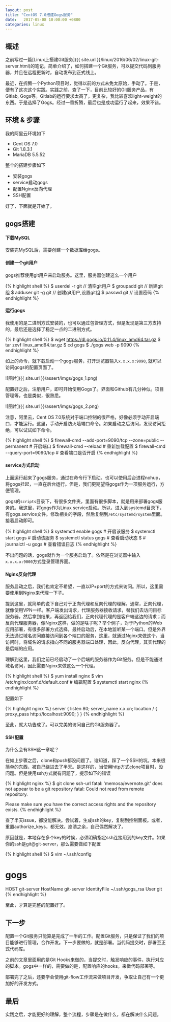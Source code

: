 ```yaml
---
layout: post
title: "CentOS 7.0搭建Gogs服务"
date:   2017-05-08 10:00:00 +0800
categories: linux
---
```


## 概述

之前写过一篇[Linux上搭建Git服务]({{ site.url }}/linux/2016/06/02/linux-git-server.html)的笔记，简单介绍了，如何搭建一个Git服务，可以提交代码到服务器，并且在远程更新时，自动发布到正式线上。

最近，在折腾一个Python项目时，觉得以前的方式未免太原始，手动了。于是，便有了这次这个实践。实践之前，查了一下，目前比较好的Git服务产品，有Gitlab, Gogs等。Gitlab的运行要求太高了，更复杂，我比较喜欢light-weight的东西。于是选择了Gogs。经过一番折腾，最后也是成功运行了起来，效果不错。

## 环境 & 步骤

我的阿里云环境如下

+ Cent OS 7.0
+ Git 1.8.3.1
+ MariaDB 5.5.52

整个的搭建步骤如下

+ 安装gogs
+ service启动gogs
+ 配置Nginx反向代理
+ SSH配置

好了，下面就是开始了。

## gogs搭建

#### 下载MySQL

安装完MySQL后，需要创建一个数据库给gogs。

#### 创建一个git用户

gogs推荐使用git用户来启动服务。这里，服务器创建这么一个用户

{% highlight shell %}
$ userdel -r git // 清空git用户
$ groupadd git // 新建git组
$ adduser git -g git // 创建git用户,设置git组
$ passwd git // 设置密码
{% endhighlight %}

#### 运行gogs

我使用的是二进制方式安装的，也可以通过包管理方式，但是发现是第三方支持的，最后还是选择了稳定一点的二进制方式。

{% highlight shell %}
$ wget https://dl.gogs.io/0.11.4/linux_amd64.tar.gz
$ tar zxvf linux_amd64.tar.gz
$ cd gogs
$ ./gogs web -p 9090
{% endhighlight %}

如上的命令，就下载启动一个gogs服务，打开浏览器输入`x.x.x.x:9090`, 就可以访问gogs的配置页面了。

![图片]({{ site.url }}/assert/imgs/gogs_1.png)

配置好之后，注册用户，即可开始使用Gogs了。界面和Github有几分神似。项目管理等，也是类似，很熟悉。

![图片]({{ site.url }}/assert/imgs/gogs_2.png)

注意，阿里云，Cent OS 7.0系统对于端口控制的很严格，好像必须手动开启端口，才能运行。这里，手动开启防火墙端口命令。如果启动之后访问，发现访问拒绝，可以试试如下命令。

{% highlight shell %}
$ firewall-cmd --add-port=9090/tcp --zone=public --permanent # 开启端口
$ firewall-cmd --reload # 重新加载配置
$ firewall-cmd --query-port=9090/tcp # 查看端口是否开启
{% endhighlight %}

#### service方式启动

上面运行起来了gogs服务，通过在命令行下启动。也可以使用后台进程nohup，将gogs挂起，一直在后台运行。但是，我们更期望将gogs作为一项服务运行，方便管理。

gogs的`scripts`目录下，有很多文件夹，里面有很多脚本，就是用来部署gogs服务的。我这里，将gogs作为Linux service启动。所以，进入到systemd目录下，有gogs.service文件。修改相关的字段，然后复制到`/etc/systemd/system`里面。接着启动即可。

{% highlight shell %}
$ systemctl enable gogs # 开启该服务
$ systemctl start gogs # 启动该服务
$ systemctl status gogs # 查看启动状态
$ # journalctl -u gogs # 查看错误日志
{% endhighlight %}

不出问题的话，gogs就作为一个服务启动了。依然是在浏览器中输入`x.x.x.x:9000`方式登录管理界面。

#### Nginx反向代理

服务启动之后，我们也肯定不希望，一直以IP+port的方式来访问。所以，这里需要使用到Nginx来代理一下子。

提到这里，就简单的说下自己对于正向代理和反向代理的理解。通常，正向代理，就像使用VPN一样。客户端发出请求，代理服务器接收请求，替我们去访问目标服务器，然后拿到结果，再返回给我们，正向代理代理的是客户端这边的请求；而反向代理服务器，像Nginx这样，做的是啥子呢？举个例子，对于Python的Web应用部署，有很多部署方式选择，最终启动后，在本地监听某一个端口。但是外界无法通过域名访问直接访问到各个端口的服务，这里，就通过Nginx来做这个，当访问时，将域名的请求指向不同的服务器端口处理，因此，反向代理，其实代理的是后端的应用。

理解到这里，我们之前已经启动了一个后端的服务器作为Git服务。但是不能通过域名访问，因此需要Nginx来做这么一个代理。

{% highlight shell %}
$ yum install nginx
$ vim /etc/nginx/conf.d/default.conf # 编辑配置
$ systemctl start nginx
{% endhighlight %}

配置如下

{% highlight nginx %}
server {
  listen          80;
  server_name     x.x.cn;
  location / {
    proxy_pass      http://localhost:9090;
  }
}
{% endhighlight %}

至此，就大功告成了。可以完美的访问自己的Git服务器了。

#### SSH配置

为什么会有SSH这一章呢？

在如上步骤之后，clone和push都没问题了。谁知道，踩了一个SSH的坑。本来很简单的东西，被自己绕进去了半天。是这样的，当使用http方式clone项目时，没问题。但是使用ssh方式就有问题了，提示如下的错误

{% highlight nginx %}
$ git clone ssh-url
fatal: 'memosa/evernote.git' does not appear to be a git repository
fatal: Could not read from remote repository.

Please make sure you have the correct access rights
and the repository exists.
{% endhighlight %}

查了半天issue，都没能解决。尝试着，生成ssh的key，复制到控制面板。或者，重置authorize_keys，都无效。崩溃之余，自己偶然解决了。

原因就是，本地存在多个key的时候，必须明确指定ssh连接用到的key文件。如果你的ssh是git@git-server，那么需要做如下配置

{% highlight shell %}
$ vim ~/.ssh/config
# gogs
HOST git-server
    HostName git-server
    IdentityFile ~/.ssh/gogs_rsa
    User git
{% endhighlight %}

至此，才算是完整的配置好了。

## 下一步

配置一个Git服务只能算是完成了一半的工作。配置Git服务，只是保证了我们的项目能够进行管理，合作开发。下一步要做的，就是部署。当代码提交时，部署至正式代码库。

之前的文章里面用的是Git Hooks来做的，当提交时，触发响应的事件，执行对应的脚本。gogs中一样的，需要做的是，配置响应的hooks。来做代码部署等。

部署完了之后，还要学会使用git-flow工作流来做项目开发，争取让自己有一个更加好的开发方式。

## 最后

实践之后，才能更好的理解，整个流程，步骤是在做什么，都在解决什么问题。